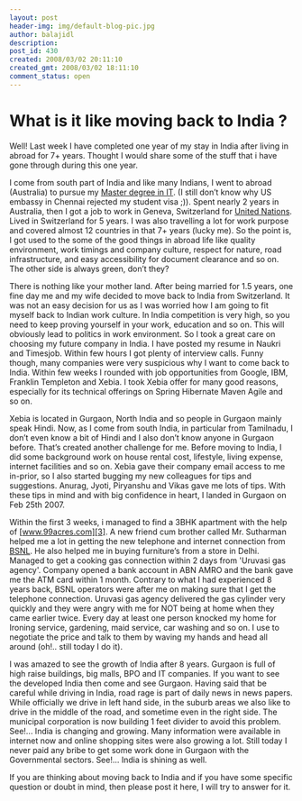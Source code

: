 ```yaml
---
layout: post
header-img: img/default-blog-pic.jpg
author: balajidl
description: 
post_id: 430
created: 2008/03/02 20:11:10
created_gmt: 2008/03/02 18:11:10
comment_status: open
---
```


# What is it like moving back to India ?

Well! Last week I have completed one year of my stay in India after living in abroad for 7+ years. Thought I would share some of the stuff that i have gone through during this one year.

I come from south part of India and like many Indians, I went to abroad (Australia) to pursue my [Master degree in IT][1]. (I still don’t know why US embassy in Chennai rejected my student visa ;)). Spent nearly 2 years in Australia, then I got a job to work in Geneva, Switzerland for [United Nations][2]. Lived in Switzerland for 5 years. I was also travelling a lot for work purpose and covered almost 12 countries in that 7+ years (lucky me). So the point is, I got used to the some of the good things in abroad life like quality environment, work timings and company culture, respect for nature, road infrastructure, and easy accessibility for document clearance and so on. The other side is always green, don’t they? 

There is nothing like your mother land. After being married for 1.5 years, one fine day me and my wife decided to move back to India from Switzerland. It was not an easy decision for us as I was worried how I am going to fit myself back to Indian work culture. In India competition is very high, so you need to keep proving yourself in your work, education and so on. This will obviously lead to politics in work environment. So I took a great care on choosing my future company in India. I have posted my resume in Naukri and Timesjob. Within few hours I got plenty of interview calls. Funny though, many companies were very suspicious why I want to come back to India. Within few weeks I rounded with job opportunities from Google, IBM, Franklin Templeton and Xebia. I took Xebia offer for many good reasons, especially for its technical offerings on Spring Hibernate Maven Agile and so on.

Xebia is located in Gurgaon, North India and so people in Gurgaon mainly speak Hindi. Now, as I come from south India, in particular from Tamilnadu, I don’t even know a bit of Hindi and I also don’t know anyone in Gurgaon before. That’s created another challenge for me. Before moving to India, I did some background work on house rental cost, lifestyle, living expense, internet facilities and so on. Xebia gave their company email access to me in-prior, so I also started bugging my new colleagues for tips and suggestions. Anurag, Jyoti, Piryanshu and Vikas gave me lots of tips. With these tips in mind and with big confidence in heart, I landed in Gurgaon on Feb 25th 2007.

Within the first 3 weeks, i managed to find a 3BHK apartment with the help of [www.99acres.com][3]. A new friend cum brother called Mr. Sutharman helped me a lot in getting the new telephone and internet connection from [BSNL][4]. He also helped me in buying furniture’s from a store in Delhi. Managed to get a cooking gas connection within 2 days from 'Uruvasi gas agency'. Company opened a bank account in ABN AMRO and the bank gave me the ATM card within 1 month. Contrary to what I had experienced 8 years back, BSNL operators were after me on making sure that I get the telephone connection. Uruvasi gas agency delivered the gas cylinder very quickly and they were angry with me for NOT being at home when they came earlier twice. Every day at least one person knocked my home for Ironing service, gardening, maid service, car washing and so on. I use to negotiate the price and talk to them by waving my hands and head all around (oh!.. still today I do it).

I was amazed to see the growth of India after 8 years. Gurgaon is full of high raise buildings, big malls, BPO and IT companies. If you want to see the developed India then come and see Gurgaon. Having said that be careful while driving in India, road rage is part of daily news in news papers. While officially we drive in left hand side, in the suburb areas we also like to drive in the middle of the road, and sometime even in the right side. The municipal corporation is now building 1 feet divider to avoid this problem. See!... India is changing and growing. Many information were available in internet now and online shopping sites were also growing a lot. Still today I never paid any bribe to get some work done in Gurgaon with the Governmental sectors. See!... India is shining as well.

If you are thinking about moving back to India and if you have some specific question or doubt in mind, then please post it here, I will try to answer for it.

   [1]: http://www.rmit.edu.au
   [2]: http://www.unece.org
   [3]: http://www.99acres.com
   [4]: ”http://www.bsnl.co.in”